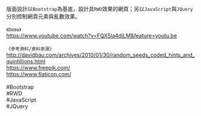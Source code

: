 版面設計以`Bootstrap`為基底，設計具`RWD`效果的網頁；另以`JavaScript`與`JQuery`分別控制網頁元素與亂數效果。
<br>
<br>
`《Demo》` 
<br>
https://www.youtube.com/watch?v=FQX5la4diLM&feature=youtu.be
<br>
<br>
`《參考資料/資料來源》`
<br>
http://davidbau.com/archives/2010/01/30/random_seeds_coded_hints_and_quintillions.html<br>https://www.freepik.com/<br>https://www.flaticon.com/
<br>
<br>
#Bootstrap<br>#RWD<br>#JavaScript<br>#JQuery
